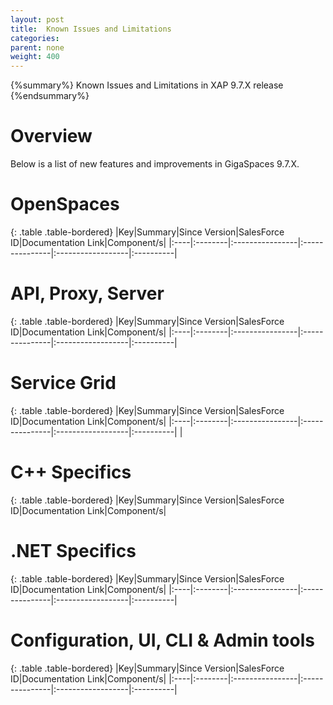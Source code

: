 ```yaml
---
layout: post
title:  Known Issues and Limitations
categories:
parent: none
weight: 400
---
```


{%summary%} Known Issues and Limitations in XAP 9.7.X release {%endsummary%}

# Overview

Below is a list of new features and improvements in GigaSpaces 9.7.X.

# OpenSpaces

{: .table .table-bordered}
|Key|Summary|Since Version|SalesForce ID|Documentation Link|Component/s|
|:----|:--------|:----------------|:---------------|:------------------|:----------|


# API, Proxy, Server

{: .table .table-bordered}
|Key|Summary|Since Version|SalesForce ID|Documentation Link|Component/s|
|:----|:--------|:----------------|:---------------|:------------------|:----------|



# Service Grid

{: .table .table-bordered}
|Key|Summary|Since Version|SalesForce ID|Documentation Link|Component/s|
|:----|:--------|:----------------|:---------------|:------------------|:----------|
|
# C++ Specifics

{: .table .table-bordered}
|Key|Summary|Since Version|SalesForce ID|Documentation Link|Component/s|


# .NET Specifics

{: .table .table-bordered}
|Key|Summary|Since Version|SalesForce ID|Documentation Link|Component/s|
|:----|:--------|:----------------|:---------------|:------------------|:----------|


# Configuration, UI, CLI & Admin tools

{: .table .table-bordered}
|Key|Summary|Since Version|SalesForce ID|Documentation Link|Component/s|
|:----|:--------|:----------------|:---------------|:------------------|:----------|
